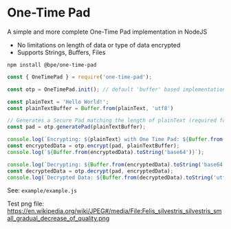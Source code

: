 # One-Time Pad

A simple and more complete One-Time Pad implementation in NodeJS

- No limitations on length of data or type of data encrypted
- Supports Strings, Buffers, Files

```
npm install @bpe/one-time-pad
```

```javascript
const { OneTimePad } = require('one-time-pad');

const otp = OneTimePad.init(); // default 'buffer' based implementation

const plainText = 'Hello World!';
const plainTextBuffer = Buffer.from(plainText, 'utf8')

// Generates a Secure Pad matching the length of plainText (required for decryption and must keep secure!)
const pad = otp.generatePad(plainTextBuffer);

console.log(`Encrypting: ${plainText} with One Time Pad: ${Buffer.from(pad).toString('base64')}`);
const encryptedData = otp.encrypt(pad, plainTextBuffer);
console.log(`${Buffer.from(encryptedData).toString('base64')}`);

console.log(`Decrypting: ${Buffer.from(encryptedData).toString('base64')} with One Time Pad: ${Buffer.from(pad).toString('base64')}`);
const decryptedData = otp.decrypt(pad, encryptedData);
console.log(`Decrypted Data: ${Buffer.from(decryptedData).toString('utf8')}`);
```

See: `example/example.js`

Test png file:
https://en.wikipedia.org/wiki/JPEG#/media/File:Felis_silvestris_silvestris_small_gradual_decrease_of_quality.png